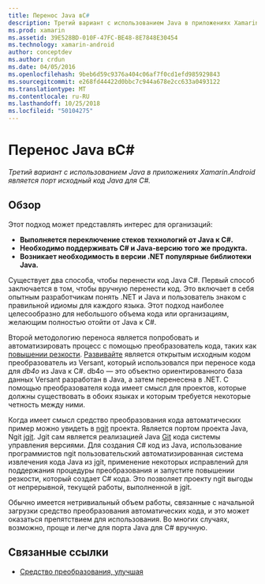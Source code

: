 ```yaml
---
title: Перенос Java вC#
description: Третий вариант с использованием Java в приложениях Xamarin.Android является порт исходный код Java для C#.
ms.prod: xamarin
ms.assetid: 39E528BD-010F-47FC-BE48-8E7848E30454
ms.technology: xamarin-android
author: conceptdev
ms.author: crdun
ms.date: 04/05/2016
ms.openlocfilehash: 9beb6d59c9376a404c06af7f0cd1efd985929843
ms.sourcegitcommit: e268fd44422d0bbc7c944a678e2cc633a0493122
ms.translationtype: MT
ms.contentlocale: ru-RU
ms.lasthandoff: 10/25/2018
ms.locfileid: "50104275"
---
```

# <a name="porting-java-to-c"></a>Перенос Java вC#

_Третий вариант с использованием Java в приложениях Xamarin.Android является порт исходный код Java для C#._

## <a name="overview"></a>Обзор

Этот подход может представлять интерес для организаций:

-  **Выполняется переключение стеков технологий от Java к C#.**
-  **Необходимо поддерживать C# и Java-версию того же продукта.**
-  **Возникает необходимость в версии .NET популярные библиотеки Java.**


Существует два способа, чтобы перенести код Java C#. Первый способ заключается в том, чтобы вручную перенести код. Это включает в себя опытным разработчикам понять .NET и Java и пользователь знаком с правильной идиомы для каждого языка. Этот подход наиболее целесообразно для небольшого объема кода или организациям, желающим полностью отойти от Java к C#.

Второй методологию переноса является попробовать и автоматизировать процесс с помощью преобразователь кода, таких как [повышении резкости](https://github.com/mono/sharpen). [Развивайте](https://github.com/mono/sharpen) является открытым исходным кодом преобразователь из Versant, который использовался при переносе кода для *db4o* из Java к C#. db4o — это объектно ориентированного база данных Versant разработан в Java, а затем перенесена в .NET. С помощью преобразователя кода имеет смысл для проектов, которые должны существовать в обоих языках и которым требуется некоторые четность между ними.

Когда имеет смысл средство преобразования кода автоматических пример можно увидеть в [ngit](https://github.com/mono/ngit) проекта.
Является портом проекта Java, Ngit [jgit](http://eclipse.org/).
Jgit сам является реализацией Java [Git](http://git-scm.com/) кода системы управления версиями. Для создания C# код из Java, использование программистов ngit пользовательский автоматизированная система извлечения кода Java из jgit, применение некоторых исправлений для поддержания процедуры преобразования и запустите повышении резкости, который создает C# кода. Это позволяет проекту ngit выгоды от непрерывной, текущей работы, выполненной в jgit.

Обычно имеется нетривиальный объем работы, связанные с начальной загрузки средство преобразования автоматических кода, и это может оказаться препятствием для использования. Во многих случаях, возможно, проще и легче для порта Java для C# вручную.



## <a name="related-links"></a>Связанные ссылки

- [Средство преобразования, улучшая](https://github.com/mono/sharpen)
